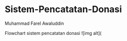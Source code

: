 # Sistem-Pencatatan-Donasi
Muhammad Farel Awaluddin

Flowchart sistem pencatatan donasi
![img alt](
